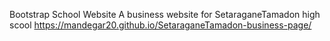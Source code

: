 Bootstrap School Website
A business website for SetaraganeTamadon high scool
https://mandegar20.github.io/SetaraganeTamadon-business-page/
